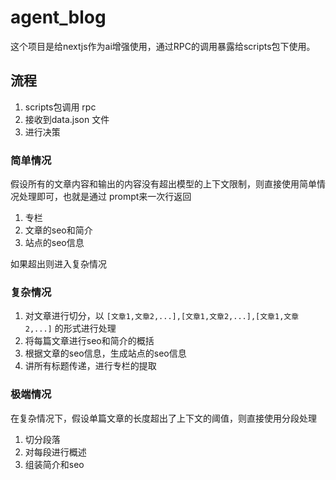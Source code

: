 # agent_blog

这个项目是给nextjs作为ai增强使用，通过RPC的调用暴露给scripts包下使用。

## 流程

1. scripts包调用 rpc
2. 接收到data.json 文件
3. 进行决策

### 简单情况

假设所有的文章内容和输出的内容没有超出模型的上下文限制，则直接使用简单情况处理即可，也就是通过 prompt来一次行返回

1. 专栏
2. 文章的seo和简介
3. 站点的seo信息

如果超出则进入复杂情况

### 复杂情况

1. 对文章进行切分，以 `[文章1,文章2,...],[文章1,文章2,...],[文章1,文章2,...]` 的形式进行处理
2. 将每篇文章进行seo和简介的概括
3. 根据文章的seo信息，生成站点的seo信息
4. 讲所有标题传递，进行专栏的提取

### 极端情况

在复杂情况下，假设单篇文章的长度超出了上下文的阈值，则直接使用分段处理

1. 切分段落
2. 对每段进行概述
3. 组装简介和seo

